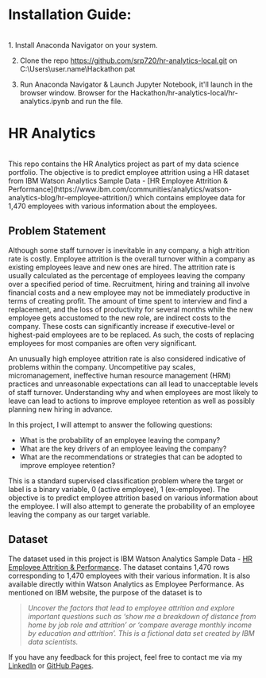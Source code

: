 # Installation Guide:
<br>
1. Install Anaconda Navigator on your system.

2. Clone the repo 
https://github.com/srp720/hr-analytics-local.git
on C:\Users\user.name\Hackathon pat

3. Run Anaconda Navigator & Launch Jupyter Notebook, it'll launch in the browser window. Browser for the Hackathon/hr-analytics-local/hr-analytics.ipynb and run the file.
 
# HR Analytics
<br>
This repo contains the HR Analytics project as part of my data science portfolio. The objective is to predict employee attrition using a HR dataset from IBM Watson Analytics Sample Data - [HR Employee Attrition & Performance](https://www.ibm.com/communities/analytics/watson-analytics-blog/hr-employee-attrition/) which contains employee data for 1,470 employees with various information about the employees. 

## <a name="problem">Problem Statement</a>
Although some staff turnover is inevitable in any company, a high attrition rate is costly. Employee attrition is the overall turnover within a company as existing employees leave and new ones are hired. The attrition rate is usually calculated as the percentage of employees leaving the company over a specified period of time. Recruitment, hiring and training all involve financial costs and a new employee may not be immediately productive in terms of creating profit. The amount of time spent to interview and find a replacement, and the loss of productivity for several months while the new employee gets accustomed to the new role, are indirect costs to the company. These costs can significantly increase if executive-level or highest-paid employees are to be replaced. As such, the costs of replacing employees for most companies are often very significant.

An unusually high employee attrition rate is also considered indicative of problems within the company. Uncompetitive pay scales, micromanagement, ineffective human resource management (HRM) practices and unreasonable expectations can all lead to unacceptable levels of staff turnover. Understanding why and when employees are most likely to leave can lead to actions to improve employee retention as well as possibly planning new hiring in advance. 

In this project, I will attempt to answer the following questions: 

- What is the probability of an employee leaving the company? 
- What are the key drivers of an employee leaving the company? 
- What are the recommendations or strategies that can be adopted to improve employee retention?

This is a standard supervised classification problem where the target or label is a binary variable, 0 (active employee), 1 (ex-employee). The objective is to predict employee attrition based on various information about the employee. I will also attempt to generate the probability of an employee leaving the company as our target variable.

## <a name="data">Dataset</a>

The dataset used in this project is IBM Watson Analytics Sample Data - [HR Employee Attrition & Performance](https://www.ibm.com/communities/analytics/watson-analytics-blog/hr-employee-attrition/). The dataset contains 1,470 rows corresponding to 1,470 employees with their various information. It is also available directly within Watson Analytics as Employee Performance. As mentioned on IBM website, the purpose of the dataset is to

> *Uncover the factors that lead to employee attrition and explore important questions such as ‘show me a breakdown of distance from home by job role and attrition’ or ‘compare average monthly income by education and attrition’. This is a fictional data set created by IBM data scientists.*

If you have any feedback for this project, feel free to contact me via my [LinkedIn](https://www.linkedin.com/in/limchiahooi) or [GitHub Pages](https://limchiahooi.github.io).
